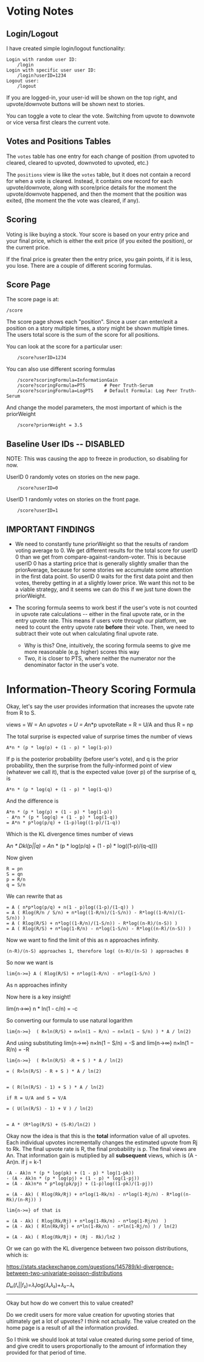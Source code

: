 # Voting Notes

## Login/Logout

I have created simple login/logout functionality:
	
	Login with random user ID: 	
		/login
	Login with specific user user ID: 
		/login?userID=1234
	Logout user: 
		/logout

If you are logged-in, your user-id will be shown on the top right, and upvote/downvote buttons will be shown next to stories. 

You can toggle a vote to clear the vote. Switching from upvote to downvote or vice versa first clears the current vote.

## Votes and Positions Tables

The `votes` table has one entry for each change of position (from upvoted to cleared, cleared to upvoted, downvoted to upvoted, etc.)

The `positions` view is like the `votes` table, but it does not contain a record for when a vote is cleared. Instead, it contains one record for each upvote/downvote, along with score/price details for the moment the upvote/downvote happened, and then the moment that the position was exited, (the moment the the vote was cleared, if any).

## Scoring

Voting is like buying a stock. Your score is based on your entry price and your final price, which is either the exit price (if you exited the position), or the current price. 

If the final price is greater then the entry price, you gain points, if it is less, you lose. There are a couple of different scoring formulas. 

## Score Page

The score page is at:

	/score

The score page shows each "position". Since a user can enter/exit a position on a story multiple times, a story might be shown multiple times. The users total score is the sum of the score for all positions.

You can look at the score for a particular user:

		/score?userID=1234

You can also use different scoring formulas

		/score?scoringFormula=InformationGain
		/score?scoringFormula=PTS     	# Peer Truth-Serum
		/score?scoringFormula=LogPTS    # Default Formula: Log Peer Truth-Serum

And change the model parameters, the most important of which is the priorWeight

		/score?priorWeight = 3.5

## Baseline User IDs -- DISABLED

NOTE: This was causing the app to freeze in production, so disabling for now.

UserID 0 randomly votes on stories on the new page.

		/score?userID=0

UserID 1 randomly votes on stories on the front page.

		/score?userID=1


## IMPORTANT FINDINGS

- We need to constantly tune priorWeight so that the results of random voting average to 0.
	We get different results for the total score for userID 0 than we get from compare-against-random-voter. This is because userID 0 has a starting price that is generally slightly smaller than the priorAverage, because for some stories we accumulate some attention in the first data point. So userID 0 waits for the first data point and then votes, thereby getting in at a slightly lower price. We want this not to be a viable strategy, and it seems we can do this if we just tune down the priorWeight.

- The scoring formula seems to work best if the user's vote is not counted in upvote rate calculations -- either in the final upvote rate, or in the entry upvote rate. This means if users vote through our platform, we need to count the entry upvote rate **before** their vote. Then, we need to subtract their vote out when calculating final upvote rate.
	- Why is this? One, intuitively, the scoring formula seems to give me more reasonable (e.g. higher) scores this way
	- Two, it is closer to PTS, where neither the numerator nor the denominator factor in the user's vote.


# Information-Theory Scoring Formula

Okay, let's say the user provides information that increases the upvote rate from R to S.

views = W = A*n
upvotes = U = A*n*p
upvoteRate = R = U/A and thus 
R = np


The total surprise is expected value of surprise times the number of views

	A*n * (p * log(p) + (1 - p) * log(1-p))

If p is the posterior probability (before user's vote), and q is the prior probability, then the surprise from the fully-informed point of view (whatever we call it), that is the expected value (over p) of the surprise of q, is 

	A*n * (p * log(q) + (1 - p) * log(1-q))

And the difference is 

	A*n * (p * log(p) + (1 - p) * log(1-p))
	- A*n * (p * log(q) + (1 - p) * log(1-q))
	= A*n * p*log(p/q) + (1-p)log((1-p)/(1-q))


Which is the KL divergence times number of views

A*n * Dkl(p||q) 
	= A*n * (p * log(p/q) + (1 - p) * log((1-p)/(q-q)))

Now given 

	R = pn
	S = qn
	p = R/n
	q = S/n

We can rewrite that as

	= A ( n*p*log(p/q) + n(1 - p)log((1-p)/(1-q)) )
	= A ( Rlog(R/n / S/n) + n*log((1-R/n)/(1-S/n)) - R*log((1-R/n)/(1-S/n)) )
	= A ( Rlog(R/S) + n*log((1-R/n)/(1-S/n)) - R*log((n-R)/(n-S)) )
	= A ( Rlog(R/S) + n*log(1-R/n) - n*log(1-S/n) - R*log((n-R)/(n-S)) )

Now we want to find the limit of this as n approaches infinity.

	(n-R)/(n-S) approaches 1, therefore log( (n-R)/(n-S) ) approaches 0

So now we want is

	lim{n->∞} A ( Rlog(R/S) + n*log(1-R/n) - n*log(1-S/n) )

As n approaches infinity

Now here is a key insight!

lim{n->∞} n * ln(1 - c/n) = -c

So converting our formula to use natural logarithm

	lim{n->∞}  ( R×ln(R/S) + n×ln(1 − R/n) − n×ln(1 − S/n) ) * A / ln(2)

And using substituting lim{n->∞} n×ln(1 − S/n) = -S and lim{n->∞} n×ln(1 − R/n) = -R

	lim{n->∞}  ( R×ln(R/S) -R + S ) * A / ln(2)

	= ( R×ln(R/S) - R + S ) * A / ln(2)


	= ( R(ln(R/S) - 1) + S ) * A / ln(2)

	if R = U/A and S = V/A

	= ( U(ln(R/S) - 1) + V ) / ln(2)


	= A * (R*log(R/S) + (S-R)/ln(2) )

Okay now the idea is that this is the **total** information value of all upvotes. Each individual upvotes incrementally changes the estimated upvote from Rj to Rk. The final upvote rate is R, the final probability is p. The final views are An. That information gain is mutiplied by all **subsequent** views, which is (A - An)n. 
	if j = k-1

	(A - Ak)n * (p * log(pk) + (1 - p) * log(1-pk))
	- (A - Ak)n * (p * log(pj) + (1 - p) * log(1-pj))
	= (A - Ak)n*n * p*log(pk/pj) + (1-p)log((1-pk)/(1-pj))

	= (A - Ak) ( Rlog(Rk/Rj) + n*log(1-Rk/n) - n*log(1-Rj/n) - R*log((n-Rk)/(n-Rj)) )

	lim{n->∞} of that is

	= (A - Ak) ( Rlog(Rk/Rj) + n*log(1-Rk/n) - n*log(1-Rj/n)  )
	= (A - Ak) ( Rln(Rk/Rj) + n*ln(1-Rk/n) - n*ln(1-Rj/n) ) / ln(2)

	= (A - Ak) ( Rlog(Rk/Rj) + (Rj - Rk)/ln2 )

Or we can go with the KL divergence between two poisson distributions, which is:

https://stats.stackexchange.com/questions/145789/kl-divergence-between-two-univariate-poisson-distributions
	
𝐷ₖₗ(𝑓₁||𝑓₂)=𝜆₁log(𝜆₁𝜆₂)+𝜆₂−𝜆₁

----


Okay but how do we convert this to value created? 


Do we credit users for more value creation for upvoting stories that ultimately get a lot of upvotes? I think not actually. The value created on the home page is a result of all the information provided. 

So I think we should look at total value created during some period of time, and give credit to users proportionally to the amount of information they provided for that period of time.


